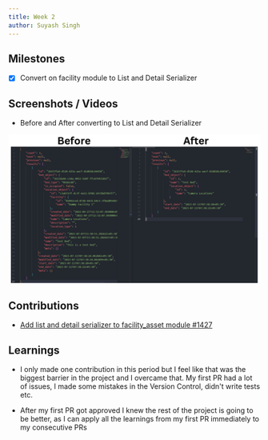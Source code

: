 ```yaml
---
title: Week 2
author: Suyash Singh
---
```


## Milestones
- [x] Convert on facility module to List and Detail Serializer

## Screenshots / Videos

- Before and After converting to List and Detail Serializer

![Before and After using List Serializer](./assets/before-after-list-serializer.png)

## Contributions

- [Add list and detail serializer to facility_asset module #1427](https://github.com/coronasafe/care/pull/1427)

## Learnings

- I only made one contribution in this period but I feel like that was the biggest barrier in the project and I overcame that. My first PR had a lot of issues, I made some mistakes in the Version Control, didn't write tests etc. 

- After my first PR got approved I knew the rest of the project is going to be better, as I can apply all the learnings from my first PR immediately to my consecutive PRs